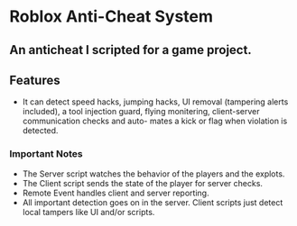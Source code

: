 # Roblox Anti-Cheat System

An anticheat I scripted for a game project.
---

## Features
- It can detect speed hacks, jumping hacks, UI removal (tampering alerts included), 
  a tool injection guard, flying monitering, client-server communication checks and auto-
  mates a kick or flag when violation is detected.

### Important Notes

- The Server script watches the behavior of the players and the explots. 
- The Client script sends the state of the player for server checks.
- Remote Event handles client and server reporting. 
- All important detection goes on in the server. Client scripts just detect local tampers like UI and/or scripts.
